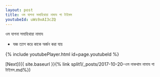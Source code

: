 ```yaml
---
layout: post
title: ওম যাগনা সমাহিথায়া নামায গা টাইমস
youtubeId: uWs9xAI3cZQ
---
```

 
 
 ওম যাগনা সমাহিথায়া নামায  
 
 -  যজ্ঞ ত্যাগ করে কাকে অর্জন করা যায় 
 
  
 
  
 
 
 
 
 
 


{% include youtubePlayer.html id=page.youtubeId %}
 
[Next]({{ site.baseurl }}{% link  split1/_posts/2017-10-20-ওম নাকথাম নামায গা টাইমস.md%})
 

